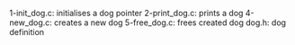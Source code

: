 1-init_dog.c: initialises a dog pointer
2-print_dog.c: prints a dog
4-new_dog.c: creates a new dog
5-free_dog.c: frees created dog
dog.h: dog definition
